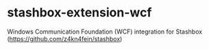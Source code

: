 # stashbox-extension-wcf
Windows Communication Foundation (WCF) integration for Stashbox (https://github.com/z4kn4fein/stashbox)
